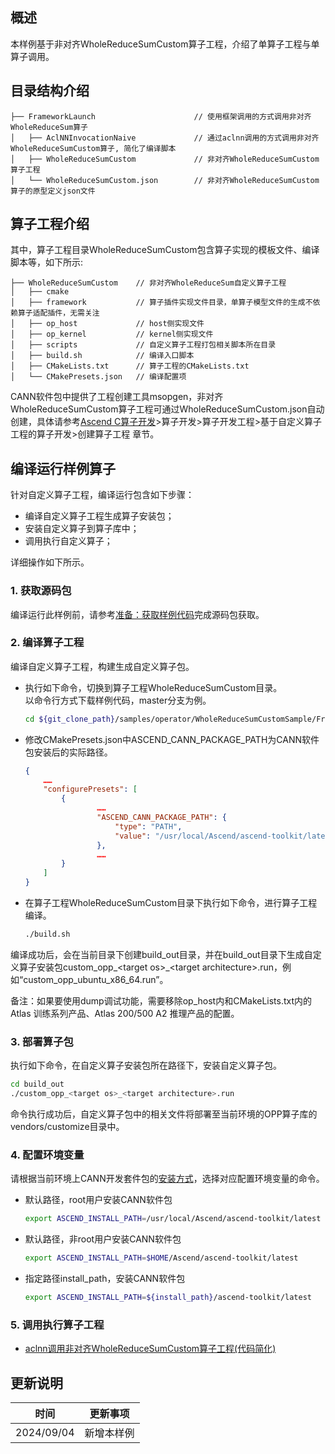 ## 概述
本样例基于非对齐WholeReduceSumCustom算子工程，介绍了单算子工程与单算子调用。
## 目录结构介绍
```
├── FrameworkLaunch                      // 使用框架调用的方式调用非对齐WholeReduceSum算子
│   ├── AclNNInvocationNaive             // 通过aclnn调用的方式调用非对齐WholeReduceSumCustom算子, 简化了编译脚本
│   ├── WholeReduceSumCustom             // 非对齐WholeReduceSumCustom算子工程
│   └── WholeReduceSumCustom.json        // 非对齐WholeReduceSumCustom算子的原型定义json文件
```
## 算子工程介绍
其中，算子工程目录WholeReduceSumCustom包含算子实现的模板文件、编译脚本等，如下所示:
```
├── WholeReduceSumCustom    // 非对齐WholeReduceSum自定义算子工程
│   ├── cmake
│   ├── framework           // 算子插件实现文件目录，单算子模型文件的生成不依赖算子适配插件，无需关注
│   ├── op_host             // host侧实现文件
│   ├── op_kernel           // kernel侧实现文件
│   ├── scripts             // 自定义算子工程打包相关脚本所在目录
│   ├── build.sh            // 编译入口脚本
│   ├── CMakeLists.txt      // 算子工程的CMakeLists.txt
│   └── CMakePresets.json   // 编译配置项
```
CANN软件包中提供了工程创建工具msopgen，非对齐WholeReduceSumCustom算子工程可通过WholeReduceSumCustom.json自动创建，具体请参考[Ascend C算子开发](https://hiascend.com/document/redirect/CannCommunityOpdevAscendC)>算子开发>算子开发工程>基于自定义算子工程的算子开发>创建算子工程 章节。
## 编译运行样例算子
针对自定义算子工程，编译运行包含如下步骤：
- 编译自定义算子工程生成算子安装包；
- 安装自定义算子到算子库中；
- 调用执行自定义算子；

详细操作如下所示。
### 1. 获取源码包
编译运行此样例前，请参考[准备：获取样例代码](../README.md#codeready)完成源码包获取。
### 2. 编译算子工程<a name="operatorcompile"></a>
  编译自定义算子工程，构建生成自定义算子包。

  - 执行如下命令，切换到算子工程WholeReduceSumCustom目录。   
    以命令行方式下载样例代码，master分支为例。
    ```bash
    cd ${git_clone_path}/samples/operator/WholeReduceSumCustomSample/FrameworkLaunch/WholeReduceSumCustom
    ```

  - 修改CMakePresets.json中ASCEND_CANN_PACKAGE_PATH为CANN软件包安装后的实际路径。


    ```json
    {
        ……
        "configurePresets": [
            {
                    ……
                    "ASCEND_CANN_PACKAGE_PATH": {
                        "type": "PATH",
                        "value": "/usr/local/Ascend/ascend-toolkit/latest"   //请替换为CANN软件包安装后的实际路径。eg:/home/HwHiAiUser/Ascend/ascend-toolkit/latest
                    },
                    ……
            }
        ]
    }
    ```
  - 在算子工程WholeReduceSumCustom目录下执行如下命令，进行算子工程编译。

    ```bash
    ./build.sh
    ```
编译成功后，会在当前目录下创建build_out目录，并在build_out目录下生成自定义算子安装包custom_opp_\<target os>_\<target architecture>.run，例如“custom_opp_ubuntu_x86_64.run”。

备注：如果要使用dump调试功能，需要移除op_host内和CMakeLists.txt内的Atlas 训练系列产品、Atlas 200/500 A2 推理产品的配置。

### 3. 部署算子包

执行如下命令，在自定义算子安装包所在路径下，安装自定义算子包。
  ```bash
  cd build_out
  ./custom_opp_<target os>_<target architecture>.run
  ```
命令执行成功后，自定义算子包中的相关文件将部署至当前环境的OPP算子库的vendors/customize目录中。

### 4. 配置环境变量

  请根据当前环境上CANN开发套件包的[安装方式](https://hiascend.com/document/redirect/CannCommunityInstSoftware)，选择对应配置环境变量的命令。
  - 默认路径，root用户安装CANN软件包
    ```bash
    export ASCEND_INSTALL_PATH=/usr/local/Ascend/ascend-toolkit/latest
    ```
  - 默认路径，非root用户安装CANN软件包
    ```bash
    export ASCEND_INSTALL_PATH=$HOME/Ascend/ascend-toolkit/latest
    ```
  - 指定路径install_path，安装CANN软件包
    ```bash
    export ASCEND_INSTALL_PATH=${install_path}/ascend-toolkit/latest
    ```
### 5. 调用执行算子工程
- [aclnn调用非对齐WholeReduceSumCustom算子工程(代码简化)](./AclNNInvocationNaive/README.md)
## 更新说明
| 时间       | 更新事项                                            |
| ---------- | --------------------------------------------------- |
| 2024/09/04 | 新增本样例                                      |

